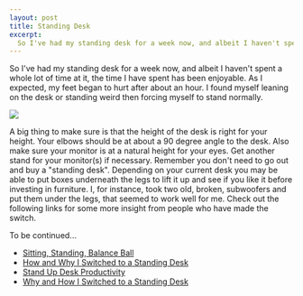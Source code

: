 ```yaml
---
layout: post
title: Standing Desk
excerpt:
  So I've had my standing desk for a week now, and albeit I haven't spent a whole lot of time at it, the time I have spent has been enjoyable. As I expected, my feet began to hurt after about an hour. I found myself leaning on the desk or standing weird then forcing myself to stand normally. 
---
```

So I've had my standing desk for a week now, and albeit I haven't spent a whole lot of time at it, the time I have spent has been enjoyable. As I expected, my feet began to hurt after about an hour. I found myself leaning on the desk or standing weird then forcing myself to stand normally. 

![](http://cl.ly/ABy9/tumblr_lm10ltfqnq1qbs7m5.jpg)

A big thing to make sure is that the height of the desk is right for your height. Your elbows should be at about a 90 degree angle to the desk. Also make sure your monitor is at a natural height for your eyes. Get another stand for your monitor(s) if necessary. Remember you don't need to go out and buy a "standing desk". Depending on your current desk you may be able to put boxes underneath the legs to lift it up and see if you like it before investing in furniture. I, for instance, took two old, broken, subwoofers and put them under the legs, that seemed to work well for me. Check out the following links for some more insight from people who have made the switch.

To be continued...

- [Sitting, Standing, Balance Ball](http://hivelogic.com/articles/sitting-standing-balance-ball/)  
- [How and Why I Switched to a Standing Desk](http://smarterware.org/7102/how-and-why-i-switched-to-a-standing-desk)  
- [Stand Up Desk Productivity](http://freestylemind.com/stand-up-desk-productivity)  
- [Why and How I Switched to a Standing Desk](http://lifehacker.com/5735528/why-and-how-i-switched-to-a-standing-desk)